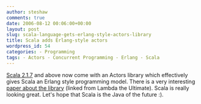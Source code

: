 ```yaml
---
author: steshaw
comments: true
date: 2006-08-12 00:06:00+00:00
layout: post
slug: scala-language-gets-erlang-style-actors-library
title: Scala adds Erlang-style actors
wordpress_id: 54
categories: - Programming
tags: - Actors - Concurrent Programming - Erlang - Scala
---
```


[Scala 2.1.7](http://scala.epfl.ch/downloads/changes.html) and above now come with an Actors library which effectively gives Scala an Erlang style programming model. There is a very interesting [paper about the library](http://lambda-the-ultimate.org/node/1615) (linked from Lambda the Ultimate). Scala is really looking great. Let's hope that Scala is the Java of the future :).
